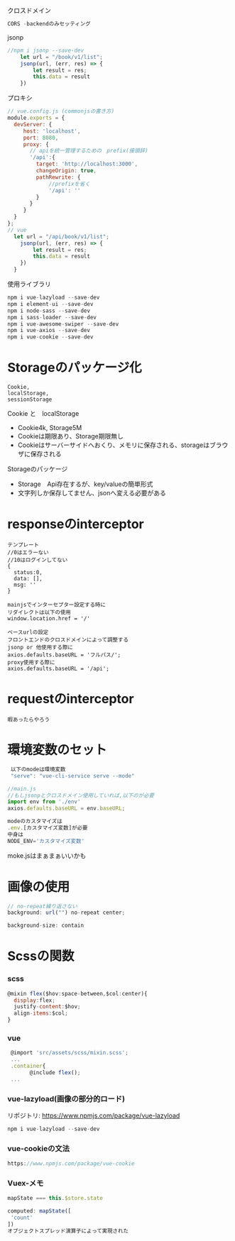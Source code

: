 クロスドメイン
```javascript
CORS -backendのみセッティング
```
jsonp
```javascript
//npm i jsonp --save-dev
    let url = "/book/v1/list";
    jsonp(url, (err, res) => {
        let result = res;
        this.data = result
    })
```
プロキシ
```javascript
// vue.config.js (commonjsの書き方)
module.exports = {
  devServer: {
     host: 'localhost',
     port: 8080,
     proxy: {
       // apiを統一管理するための　prefix(接頭辞)
       '/api':{
         target: 'http://localhost:3000',
         changeOrigin: true,
         pathRewrite: {
             //prefixを省く
             '/api': ''
         }
       }
     }
  }
};
// vue
  let url = "/api/book/v1/list";
    jsonp(url, (err, res) => {
        let result = res;
        this.data = result
    })
  }
```
使用ライブラリ
```javascript
npm i vue-lazyload --save-dev
npm i element-ui --save-dev
npm i node-sass --save-dev
npm i sass-loader --save-dev
npm i vue-awesome-swiper --save-dev
npm i vue-axios --save-dev
npm i vue-cookie --save-dev
```
# Storageのパッケージ化

```shell script
Cookie,
localStorage,
sessionStorage
```
Cookie と　localStorage
 - Cookie4k, Storage5M
 - Cookieは期限あり、Storage期限無し
 - Cookieはサーバーサイドへおくり、メモリに保存される、storageはブラウザに保存される
 
Storageのパッケージ
 - Storage　Api存在するが、key/valueの簡単形式
 - 文字列しか保存してません、jsonへ変える必要がある
 
# responseのinterceptor
```shell script
テンプレート
//0はエラーない
//10はログインしてない
{
  status:0,
  data: [],
  msg: ''
}

mainjsでインターセプター設定する時に
リダイレクトは以下の使用
window.location.href = '/'

ベースurlの設定
フロントエンドのクロスドメインによって調整する
jsonp or 他使用する際に
axios.defaults.baseURL = 'フルパス/';
proxy使用する際に
axios.defaults.baseURL = '/api';
```
# requestのinterceptor
```shell script
暇あったらやろう
```

# 環境変数のセット
```javascript
 以下のmodeは環境変数
 "serve": "vue-cli-service serve --mode"

//main.js
//もしjsonpとクロスドメイン使用していれば,以下のが必要
import env from './env'
axios.defaults.baseURL = env.baseURL;

modeのカスタマイズは
.env.[カスタマイズ変数]が必要
中身は
NODE_ENV='カスタマイズ変数'

```
moke.jsはまぁまぁいいかも

# 画像の使用
```javascript
// no-repeat繰り返さない
background: url("") no-repeat center;

background-size: contain
```

# Scssの関数
### scss
```javascript
@mixin flex($hov:space-between,$col:center){
  display:flex;
  justify-content:$hov;
  align-items:$col;
}
```
### vue
```javascript
 @import 'src/assets/scss/mixin.scss';
 ...
 .container{
       @include flex();
 ...
```

### vue-lazyload(画像の部分的ロード)
リポジトリ: https://www.npmjs.com/package/vue-lazyload
```javascript
npm i vue-lazyload --save-dev
```

### vue-cookieの文法

```javascript
https://www.npmjs.com/package/vue-cookie
```

### Vuex-メモ
```javascript
mapState === this.$store.state

computed: mapState([
 'count'
])
オブジェクトスプレッド演算子によって実現された

```
